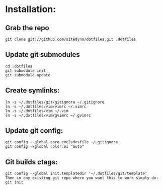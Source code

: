 Installation:
============
Grab the repo
-------------
	git clone git://github.com/sitedyno/dotfiles.git .dotfiles

Update git submodules
---------------------

	cd .dotfiles
	git submodule init
	git submodule update

Create symlinks:
----------------
	ln -s ~/.dotfiles/git/gitignore ~/.gitignore
	ln -s ~/.dotfiles/vim/vimrc ~/.vimrc
	ln -s ~/.dotfiles/vim ~/.vim
	ln -s ~/.dotfiles/vim/gvimrc ~/.gvimrc

Update git config:
------------------
	git config --global core.excludesfile ~/.gitignore
	git config --global color.ui "auto"

Git builds ctags:
-----------------
	git config --global init.templatedir '~/.dotfiles/git/template'
	Then in any existing git repo where you want this to work simply do: git init
